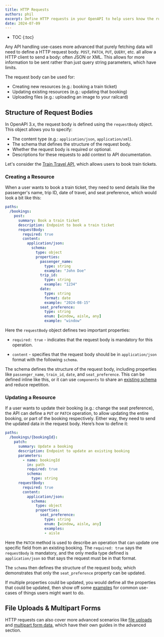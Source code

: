 ```yaml
---
title: HTTP Requests
authors: phil
excerpt: Define HTTP requests in your OpenAPI to help users know the rules on what to send and how.
date: 2024-07-09
---
```


- TOC
{:toc}

Any API handling use-cases more advanced that purely fetching data will need to define a HTTP request body. `POST`, `PATCH`, `PUT`, `QUERY`, etc. all allow a HTTP client to send a body: often JSON or XML. This allows for more information to be sent rather than just query string parameters, which have limits.

The request body can be used for:

- Creating new resources (e.g.: booking a train ticket)
- Updating existing resources (e.g.: updating that booking)
- Uploading files (e.g.: uploading an image to your railcard)

## Structure of Request Bodies

In OpenAPI 3.x, the request body is defined using the `requestBody` object. This object allows you to specify:

- The content type (e.g.: `application/json`, `application/xml`).
- The schema that defines the structure of the request body.
- Whether the request body is required or optional.
- Descriptions for these requests to add context to API documentation.

Let's consider the [Train Travel API](https://bump.sh/blog/modern-openapi-petstore-replacement), which allows users to book train tickets.

### Creating a Resource

When a user wants to book a train ticket, they need to send details like the passenger's name, trip ID, date of travel, and seat preference, which would look a bit like this:

```yaml
paths:
  /bookings:
    post:
      summary: Book a train ticket
      description: Endpoint to book a train ticket
      requestBody:
        required: true
        content:
          application/json:
            schema:
              type: object
              properties:
                passenger_name:
                  type: string
                  example: "John Doe"
                trip_id:
                  type: string
                  example: "1234"
                date:
                  type: string
                  format: date
                  example: "2024-08-15"
                seat_preference:
                  type: string
                  enum: [window, aisle, any]
                  example: "window"
```

Here the `requestBody` object defines two important properties:

- `required: true` - indicates that the request body is mandatory for this operation.

- `content` - specifies that the request body should be in `application/json` format with the following `schema`.

The schema defines the structure of the request body, including properties like `passenger_name`, `train_id`, `date`, and `seat_preference`. This can be defined inline like this, or it can use `components` to share an [existing schema](_guides/openapi/specification/v3.2/data-models/schema-and-data-types.md) and reduce repetition.

### Updating a Resource

If a user wants to update their booking (e.g.: change the seat preference), the API can define a `PUT` or `PATCH` operation, to allow updating the entire booking, or part of the booking respectively. Either way, they need to send the updated data in the request body. Here’s how to define it:

```yaml
paths:
  /bookings/{bookingId}:
    patch:
      summary: Update a booking
      description: Endpoint to update an existing booking
      parameters:
        - name: bookingId
          in: path
          required: true
          schema:
            type: string
      requestBody:
        required: true
        content:
          application/json:
            schema:
              type: object
              properties:
                seat_preference:
                  type: string
                  enum: [window, aisle, any]
                  examples:
                  - aisle
```

Here the `PATCH` method is used to describe an operation that can update one specific field from an existing booking. The `required: true` says the `requestBody` is mandatory, and the only media type defined is `application/json` so that says the request must be in that format.

The `schema` then defines the structure of the request body, which demonstrates that only the `seat_preference` property can be updated.

If multiple properties could be updated, you would define all the properties that could be updated, then show off some [examples](_guides/openapi/specification/v3.2/data-models/examples.md) for common use-cases of things users might want to do.

## File Uploads & Multipart Forms

HTTP requests can also cover more advanced scenarios like [file uploads](_guides/openapi/specification/v3.2/advanced/file-uploads.md) and [multipart form data](_guides/openapi/specification/v3.2/advanced/multipart-form-data.md), which have their own guides in the advanced section.
